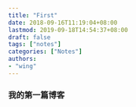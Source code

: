```yaml
---
title: "First"
date: 2018-09-16T11:19:04+08:00
lastmod: 2019-09-18T14:54:37+08:00
draft: false
tags: ["notes"]
categories: ["Notes"]
authors:
- "wing"
---
```


### 我的第一篇博客
